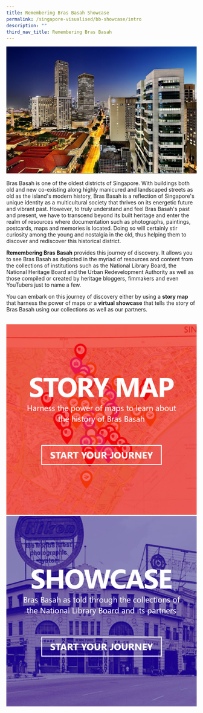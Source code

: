 ```yaml
---
title: Remembering Bras Basah Showcase
permalink: /singapore-visualised/bb-showcase/intro
description: ""
third_nav_title: Remembering Bras Basah
---
```




[![Alt text for image on Isomer site](/images/sample-bb-showcase-landing.jpg)](https://flic.kr/p/fN9R2A)

Bras Basah is one of the oldest districts of Singapore. With buildings both old and new co-existing along highly manicured and landscaped streets as old as the island's modern history, Bras Basah is a reflection of Singapore's unique identity as a multicultural society that thrives on its energetic future and vibrant past. However, to truly understand and feel Bras Basah's past and present, we have to transcend beyond its built heritage and enter the realm of resources where documentation such as photographs, paintings, postcards, maps and memories is located. Doing so will certainly stir curiosity among the young and nostalgia in the old, thus helping them to discover and rediscover this historical district.

**Remembering Bras Basah** provides this journey of discovery. It allows you to see Bras Basah as depicted in the myriad of resources and content from the collections of institutions such as the National Library Board, the National Heritage Board and the Urban Redevelopment Authority as well as those compiled or created by heritage bloggers, fimmakers and even YouTubers just to name a few. 

You can embark on this journey of discovery either by using a **story map** that harness the power of maps or a **virtual showcase** that tells the story of Bras Basah using our collections as well as our partners.
<br>
<br>
<div>
	<div class="row is-multiline">
	    <div class="col is-half-desktop is-half-tablet">
	<a href="https://uploads.knightlab.com/storymapjs/be07f88bbb474da1dff518b7264b010c/bras-basah-resource-map/index.html"><img src="/images/story-map-journey.jpg" alt="image 4"></a>
	</div>
    <div class="col is-half-desktop is-half-tablet">
<a href="/events/bb-showcase/early-bb"><img src="/images/showcase-journey.jpg" alt="image 2"></a>
</div>
	</div> 
	</div>
